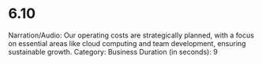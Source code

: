 # 6.10

Narration/Audio: Our operating costs are strategically planned, with a focus on essential areas like cloud computing and team development, ensuring sustainable growth.
Category: Business
Duration (in seconds): 9